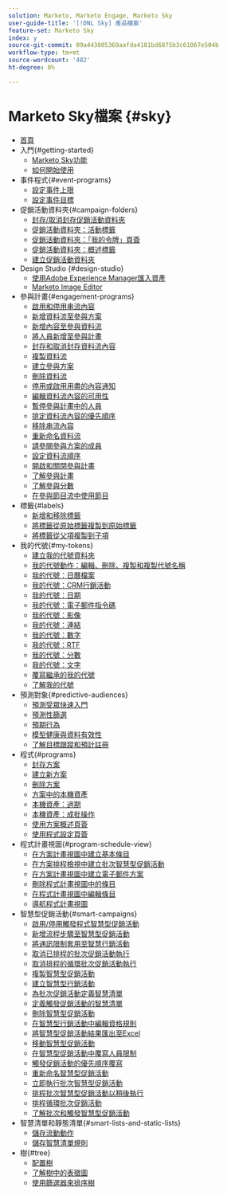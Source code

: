 ```yaml
---
solution: Marketo, Marketo Engage, Marketo Sky
user-guide-title: '[!DNL Sky] 產品檔案'
feature-set: Marketo Sky
index: y
source-git-commit: 09a443005369aafda4181bd6875b3c61067e504b
workflow-type: tm+mt
source-wordcount: '482'
ht-degree: 0%

---
```



# Marketo Sky檔案 {#sky}

+ [首頁](home.md)
+ 入門{#getting-started}
   + [Marketo Sky功能](marketo-sky-features.md)
   + [如何開始使用](how-to-enable-roles-for-marketo-sky.md)
+ 事件程式{#event-programs}
   + [設定事件上限](setting-an-event-cap.md)
   + [設定事件目標](setting-event-goals.md)
+ 促銷活動資料夾{#campaign-folders}
   + [封存/取消封存促銷活動資料夾](archive-unarchive-a-campaign-folder.md)
   + [促銷活動資料夾：活動標籤](campaign-folder-activities-tab.md)
   + [促銷活動資料夾：「我的令牌」頁簽](campaign-folder-my-tokens-tab.md)
   + [促銷活動資料夾：概述標籤](campaign-folder-overview-tab.md)
   + [建立促銷活動資料夾](create-a-campaign-folder.md)
+ Design Studio {#design-studio}
   + [使用Adobe Experience Manager匯入資產](importing-assets-with-adobe-experience-manager.md)
   + [Marketo Image Editor](marketo-image-editor.md)
+ 參與計畫{#engagement-programs}
   + [啟用和停用串流內容](activate-and-deactivate-stream-content.md)
   + [新增資料流至參與方案](add-a-stream-to-an-engagement-program.md)
   + [新增內容至參與資料流](add-content-to-an-engagement-stream.md)
   + [將人員新增至參與計畫](add-people-to-an-engagement-program.md)
   + [封存和取消封存資料流內容](archive-and-unarchive-stream-content.md)
   + [複製資料流](clone-a-stream.md)
   + [建立參與方案](create-an-engagement-program.md)
   + [刪除資料流](delete-a-stream.md)
   + [停用或啟用用盡的內容通知](disable-or-enable-exhausted-content-notifications.md)
   + [編輯資料流內容的可用性](edit-availability-of-stream-content.md)
   + [暫停參與計畫中的人員](pause-people-in-an-engagement-program.md)
   + [排定資料流內容的優先順序](prioritize-stream-content.md)
   + [移除串流內容](remove-stream-content.md)
   + [重新命名資料流](rename-a-stream.md)
   + [請參閱參與方案的成員](see-members-of-an-engagement-program.md)
   + [設定資料流順序](set-stream-cadence.md)
   + [開啟和關閉參與計畫](turn-an-engagement-program-on-and-off.md)
   + [了解參與計畫](understanding-engagement-programs.md)
   + [了解參與分數](understanding-the-engagement-score.md)
   + [在參與節目流中使用節目](using-a-program-in-an-engagement-program-stream.md)
+ 標籤{#labels}
   + [新增和移除標籤](add-and-remove-labels.md)
   + [將標籤從原始標籤複製到原始標籤](copy-labels-from-original-to-clone.md)
   + [將標籤從父項複製到子項](copy-labels-from-parent-to-child.md)
+ 我的代號{#my-tokens}
   + [建立我的代號資料夾](create-my-token-folders.md)
   + [我的代號動作：編輯、刪除、複製和複製代號名稱](my-token-actions-edit-delete-clone-and-copy-token-names.md)
   + [我的代號：日曆檔案](my-token-calendar-file.md)
   + [我的代號：CRM行銷活動](my-token-crm-campaign.md)
   + [我的代號：日期](my-token-date.md)
   + [我的代號：電子郵件指令碼](my-token-email-script.md)
   + [我的代號：影像](my-token-image.md)
   + [我的代號：連結](my-token-link.md)
   + [我的代號：數字](my-token-number.md)
   + [我的代號：RTF](my-token-rich-text.md)
   + [我的代號：分數](my-token-score.md)
   + [我的代號：文字](my-token-text.md)
   + [覆寫繼承的我的代號](override-an-inherited-my-token.md)
   + [了解我的代號](understanding-my-tokens.md)
+ 預測對象{#predictive-audiences}
   + [預測受眾快速入門](getting-started-with-predictive-audiences.md)
   + [預測性篩選](predictive-filters.md)
   + [預期行為](expected-behavior.md)
   + [模型健康與資料有效性](model-health-and-data-validity.md)
   + [了解目標跟蹤和預計註冊](understanding-goal-tracking-and-projected-registrations.md)
+ 程式{#programs}
   + [封存方案](archive-a-program.md)
   + [建立新方案](create-a-new-program.md)
   + [刪除方案](delete-a-program.md)
   + [方案中的本機資產](local-assets-in-a-program.md)
   + [本機資產：過期](local-assets-expiration.md)
   + [本機資產：成批操作](local-assets-mass-actions.md)
   + [使用方案概述頁簽](using-the-program-overview-tab.md)
   + [使用程式設定頁簽](using-the-program-setup-tab.md)
+ 程式計畫視圖{#program-schedule-view}
   + [在方案計畫視圖中建立基本條目](create-a-basic-entry-in-program-schedule-view.md)
   + [在方案排程檢視中建立批次智慧型促銷活動](create-a-batch-smart-campaign-in-program-schedule-view.md)
   + [在方案計畫視圖中建立電子郵件方案](create-an-email-program-in-program-schedule-view.md)
   + [刪除程式計畫視圖中的條目](delete-an-entry-in-program-schedule-view.md)
   + [在程式計畫視圖中編輯條目](edit-an-entry-in-program-schedule-view.md)
   + [導航程式計畫視圖](navigating-program-schedule-view.md)
+ 智慧型促銷活動{#smart-campaigns}
   + [啟用/停用觸發程式智慧型促銷活動](activate-deactivate-a-trigger-smart-campaign.md)
   + [新增流程步驟至智慧型促銷活動](add-a-flow-step-to-a-smart-campaign.md)
   + [將通訊限制套用至智慧行銷活動](apply-communication-limits-to-a-smart-campaign.md)
   + [取消已排程的批次促銷活動執行](cancel-a-scheduled-batch-campaign-run.md)
   + [取消排程的循環批次促銷活動執行](cancel-a-scheduled-recurring-batch-campaign-run.md)
   + [複製智慧型促銷活動](clone-a-smart-campaign.md)
   + [建立智慧型行銷活動](create-a-smart-campaign.md)
   + [為批次促銷活動定義智慧清單](define-a-smart-list-for-a-batch-campaign.md)
   + [定義觸發促銷活動的智慧清單](define-a-smart-list-for-a-trigger-campaign.md)
   + [刪除智慧型促銷活動](delete-a-smart-campaign.md)
   + [在智慧型行銷活動中編輯資格規則](edit-qualification-rules-in-a-smart-campaign.md)
   + [將智慧型促銷活動結果匯出至Excel](export-smart-campaign-results-to-excel.md)
   + [移動智慧型促銷活動](move-a-smart-campaign.md)
   + [在智慧型促銷活動中覆寫人員限制](override-person-restrictions-in-a-smart-campaign.md)
   + [觸發促銷活動的優先順序覆寫](priority-override-for-trigger-campaigns.md)
   + [重新命名智慧型促銷活動](rename-a-smart-campaign.md)
   + [立即執行批次智慧型促銷活動](run-a-batch-smart-campaign-now.md)
   + [排程批次智慧型促銷活動以稍後執行](schedule-a-batch-smart-campaign-to-run-later.md)
   + [排程循環批次促銷活動](schedule-a-recurring-batch-campaign.md)
   + [了解批次和觸發智慧型促銷活動](understanding-batch-and-trigger-smart-campaigns.md)
+ 智慧清單和靜態清單{#smart-lists-and-static-lists}
   + [儲存流動動作](save-flow-actions.md)
   + [儲存智慧清單規則](save-smart-list-rules.md)
+ 樹{#tree}
   + [配置樹](configuring-the-tree.md)
   + [了解樹中的表徵圖](understanding-icons-in-the-tree.md)
   + [使用篩選器來排序樹](use-filters-to-sort-the-tree.md)

